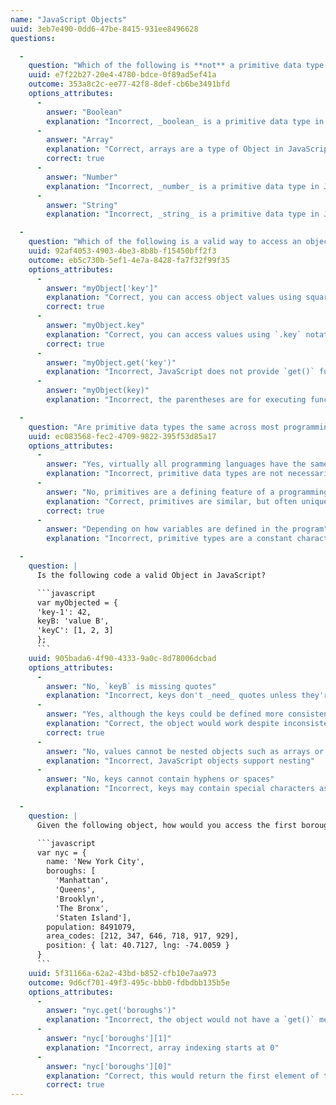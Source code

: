 ```yaml
---
name: "JavaScript Objects"
uuid: 3eb7e490-0dd6-47be-8415-931ee8496628
questions:

  -
    question: "Which of the following is **not** a primitive data type in JavaScript?"
    uuid: e7f22b27-20e4-4780-bdce-0f89ad5ef41a
    outcome: 353a8c2c-ee77-42f8-8def-cb6be3491bfd
    options_attributes:
      -
        answer: "Boolean"
        explanation: "Incorrect, _boolean_ is a primitive data type in JavaScript"
      -
        answer: "Array"
        explanation: "Correct, arrays are a type of Object in JavaScript, not a primitive"
        correct: true
      -
        answer: "Number"
        explanation: "Incorrect, _number_ is a primitive data type in JavaScript"
      -
        answer: "String"
        explanation: "Incorrect, _string_ is a primitive data type in JavaScript"

  -
    question: "Which of the following is a valid way to access an object value? (Multiple correct)"
    uuid: 92af4053-4903-4be3-8b8b-f15450bff2f3
    outcome: eb5c730b-5ef1-4e7a-8428-fa7f32f99f35
    options_attributes:
      -
        answer: "myObject['key']"
        explanation: "Correct, you can access object values using square bracket notation"
        correct: true
      -
        answer: "myObject.key"
        explanation: "Correct, you can access values using `.key` notation"
        correct: true
      -
        answer: "myObject.get('key')"
        explanation: "Incorrect, JavaScript does not provide `get()` functions by default"
      -
        answer: "myObject(key)"
        explanation: "Incorrect, the parentheses are for executing functions"

  -
    question: "Are primitive data types the same across most programming languages?"
    uuid: ec083568-fec2-4709-9822-395f53d85a17
    options_attributes:
      -
        answer: "Yes, virtually all programming languages have the same basic primitive data types"
        explanation: "Incorrect, primitive data types are not necessarily the same between programming languages"
      -
        answer: "No, primitives are a defining feature of a programming language"
        explanation: "Correct, primitives are similar, but often unique to a given programming language"
        correct: true
      -
        answer: "Depending on how variables are defined in the program"
        explanation: "Incorrect, primitive types are a constant characteristic of a programming language"

  -
    question: |
      Is the following code a valid Object in JavaScript?

      ```javascript
      var myObjected = {
      'key-1': 42,
      keyB: 'value B',
      'keyC': [1, 2, 3]
      };
      ```
    uuid: 905bada6-4f90-4333-9a0c-8d78006dcbad
    options_attributes:
      -
        answer: "No, `keyB` is missing quotes"
        explanation: "Incorrect, keys don't _need_ quotes unless they're hypthenated or contain spaces"
      -
        answer: "Yes, although the keys could be defined more consistently"
        explanation: "Correct, the object would work despite inconsistent key definitions"
        correct: true
      -
        answer: "No, values cannot be nested objects such as arrays or other objects"
        explanation: "Incorrect, JavaScript objects support nesting"
      -
        answer: "No, keys cannot contain hyphens or spaces"
        explanation: "Incorrect, keys may contain special characters as long as they are surrounded by quotes"

  -
    question: |
      Given the following object, how would you access the first borough, `Manhattan` (using JavaScript)?

      ```javascript
      var nyc = {
        name: 'New York City',
        boroughs: [
          'Manhattan',
          'Queens',
          'Brooklyn',
          'The Bronx',
          'Staten Island'],
        population: 8491079,
        area_codes: [212, 347, 646, 718, 917, 929],
        position: { lat: 40.7127, lng: -74.0059 }
      }
      ```
    uuid: 5f31166a-62a2-43bd-b852-cfb10e7aa973
    outcome: 9d6cf701-49f3-495c-bbb0-fdbdbb135b5e
    options_attributes:
      -
        answer: "nyc.get('boroughs')"
        explanation: "Incorrect, the object would not have a `get()` method"
      -
        answer: "nyc['boroughs'][1]"
        explanation: "Incorrect, array indexing starts at 0"
      -
        answer: "nyc['boroughs'][0]"
        explanation: "Correct, this would return the first element of the `boroughs` array"
        correct: true
---
```


